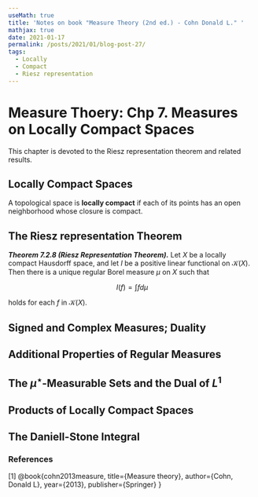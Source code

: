 ```yaml
---
useMath: true
title: 'Notes on book "Measure Theory (2nd ed.) - Cohn Donald L." '
mathjax: true
date: 2021-01-17
permalink: /posts/2021/01/blog-post-27/
tags:
  - Locally
  - Compact
  - Riesz representation
---
```


# Measure Thoery: Chp 7. Measures on Locally Compact Spaces

This chapter is devoted to the Riesz representation theorem and related results.

<!-- more -->

## Locally Compact Spaces

A topological space is **locally compact** if each of its points has an open neighborhood whose closure is compact.



## The Riesz representation Theorem

***Theorem 7.2.8 (Riesz Representation Theorem).*** Let $X$ be a locally compact Hausdorff space, and let $I$ be a positive linear functional on $\mathscr{K} (X)$. Then there is a unique regular Borel measure $\mu$ on $X$ such that

$$
I( f) = \int f d \mu
$$

holds for each $f$ in $\mathscr{K} (X)$.

## Signed and Complex Measures; Duality


## Additional Properties of Regular Measures


## The $\mu^\star$-Measurable Sets and the Dual of $L^1$


## Products of Locally Compact Spaces 

## The Daniell-Stone Integral 



### References
<a id="1">[1]</a> 
@book{cohn2013measure,
  title={Measure theory},
  author={Cohn, Donald L},
  year={2013},
  publisher={Springer}
}
